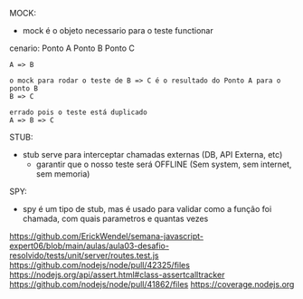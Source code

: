 MOCK: 
  - mock é o objeto necessario para o teste functionar

  cenario:
    Ponto A
    Ponto B
    Ponto C

    A => B 

    o mock para rodar o teste de B => C é o resultado do Ponto A para o ponto B
    B => C
    
    errado pois o teste está duplicado
    A => B => C

STUB: 
  - stub serve para interceptar chamadas externas (DB, API Externa, etc)
    - garantir que o nosso teste será OFFLINE (Sem system, sem internet, sem memoria)

SPY:
  - spy é um tipo de stub, mas é usado para validar 
  como a função foi chamada, com quais parametros e quantas vezes


https://github.com/ErickWendel/semana-javascript-expert06/blob/main/aulas/aula03-desafio-resolvido/tests/unit/server/routes.test.js
https://github.com/nodejs/node/pull/42325/files
https://nodejs.org/api/assert.html#class-assertcalltracker
https://github.com/nodejs/node/pull/41862/files
https://coverage.nodejs.org